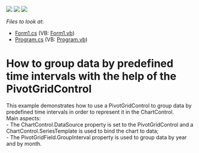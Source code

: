 <!-- default badges list -->
![](https://img.shields.io/endpoint?url=https://codecentral.devexpress.com/api/v1/VersionRange/128574742/10.2.3%2B)
[![](https://img.shields.io/badge/Open_in_DevExpress_Support_Center-FF7200?style=flat-square&logo=DevExpress&logoColor=white)](https://supportcenter.devexpress.com/ticket/details/E1032)
[![](https://img.shields.io/badge/📖_How_to_use_DevExpress_Examples-e9f6fc?style=flat-square)](https://docs.devexpress.com/GeneralInformation/403183)
<!-- default badges end -->
<!-- default file list -->
*Files to look at*:

* [Form1.cs](./CS/Form1.cs) (VB: [Form1.vb](./VB/Form1.vb))
* [Program.cs](./CS/Program.cs) (VB: [Program.vb](./VB/Program.vb))
<!-- default file list end -->
# How to group data by predefined time intervals with the help of the PivotGridControl


<p>This example demonstrates how to use a PivotGridControl to group data by predefined time intervals in order to represent it in the ChartControl. <br />
Main aspects:<br />
- The ChartControl.DataSource property is set to the PivotGridControl and a ChartControl.SeriesTemplate is used to bind the chart to data;<br />
- The PivotGridField.GroupInterval property is used to group data by year and by month.</p>

<br/>


